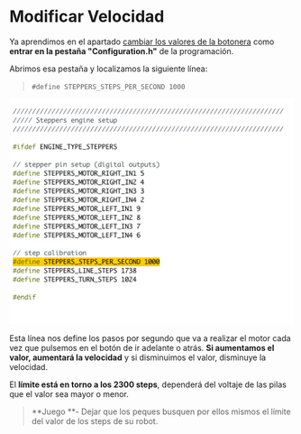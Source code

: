 # Modificar Velocidad

Ya aprendimos en el apartado [cambiar los valores de la botonera](/instalacion-de-la-programacion/cambiar-los-valores-de-la-botonera.md) como **entrar en la pestaña "Configuration.h"** de la programación.

Abrimos esa pestaña y localizamos la siguiente línea:

> `#define STEPPERS_STEPS_PER_SECOND 1000`

![](/assets/modificar-velocidad.png)

Esta línea nos define los pasos por segundo que va a realizar el motor cada vez que pulsemos en el botón de ir adelante o atrás. **Si aumentamos el valor, aumentará la velocidad** y si disminuimos el valor, disminuye la velocidad.

El **límite está en torno a los 2300 steps**, dependerá del voltaje de las pilas que el valor sea mayor o menor.

> **Juego **- Dejar que los peques busquen por ellos mismos el límite del valor de los steps de su robot.












